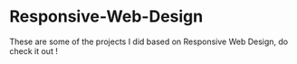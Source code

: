 # Responsive-Web-Design
These are some of the projects I did based on Responsive Web Design, do check it out !
